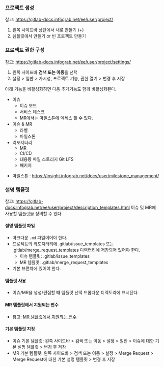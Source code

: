 ### 프로젝트 생성
참고: https://gitlab-docs.infograb.net/ee/user/project/
1. 왼쪽 사이드바 상단에서 새로 만들기 (+)
2. 템플릿에서 만들기 or 빈 프로젝트 만들기

### 프로젝트 권한 구성 
참고: https://gitlab-docs.infograb.net/ee/user/project/settings/
1. 왼쪽 사이드바 **검색 또는 이동**을 선택
2. 설정 > 일반 > 가시성, 프로젝트 기능, 권한 열기 > 변경 후 저장

아래 기능을 비활성화하면 다음 추가기능도 함께 비활성화된다. 
- 이슈
    - 이슈 보드
    - 서비스 데스크
    - MR에서는 마일스톤에 엑세스 할 수 있다.
- 이슈 & MR
    - 라벨
    - 마일스톤
- 리포지터리
    - MR
    - CI/CD
    - 대용량 파일 스토리지 Git LFS
    - 패키지  

* 마일스톤 : https://insight.infograb.net/docs/user/milestone_management/

### 설명 템플릿
참고: https://gitlab-docs.infograb.net/ee/user/project/description_templates.html
이슈 및 MR에 사용할 템플릿을 정의할 수 있다. 
#### 설명 템플릿 파일
- 마크다운 `.md` 파일이어야 한다.
- 프로젝트의 리포지터리에 .gitlab/issue_templates 또는 .gitlab/merge_request_templates 디렉터리에 저장되어 있어야 한다.
    - 이슈 템플릿: .gitlab/issue_templates
    - MR 템플릿: .gitlab/merge_request_templates
- 기본 브랜치에 있어야 한다.
#### 템플릿 사용
- 이슈/MR을 생성/편집할 때 템플릿 선택 드롭다운 디렉토리에 표시된다.
#### MR 템플릿에서 지원되는 변수 
- 참고: [MR 템플릿에서 지원되는 변수](https://gitlab-docs.infograb.net/ee/user/project/description_templates.html#merge-request-%ED%85%9C%ED%94%8C%EB%A6%BF%EC%97%90%EC%84%9C-%EC%A7%80%EC%9B%90%EB%90%98%EB%8A%94-%EB%B3%80%EC%88%98)
#### 기본 템플릿 지정
- 이슈 기본 템플릿: 왼쪽 사이드바 > 검색 또는 이동 > 설정 > 일반 > 이슈에 대한 기본 설명 템플릿 > 변경 후 저장
- MR 기본 템플릿: 왼쪽 사이드바 > 검색 또는 이동 > 설정 > Merge Request > Merge Request에 대한 기본 설명 템플릿 > 변경 후 저장  

